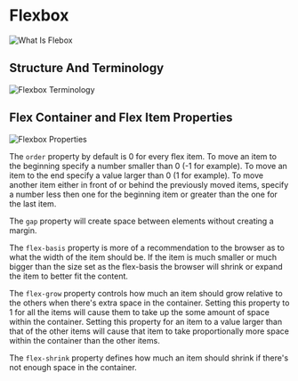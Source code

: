 # Flexbox

![What Is Flebox](/WhatIsFlexbox.png "What is flexbox")

## Structure And Terminology

![Flexbox Terminology](/FlexboxTerminology.png "Flexbox terminology")

## Flex Container and Flex Item Properties

![Flexbox Properties](/FlexProperties.png "Flex container and item properties")

The `order` property by default is 0 for every flex item. To move an item to the beginning specify a number smaller than 0 (-1 for example). To move an item to the end specify a value larger than 0 (1 for example). To move another item either in front of or behind the previously moved items, specify a number less then one for the beginning item or greater than the one for the last item.

The `gap` property will create space between elements without creating a margin.

The `flex-basis` property is more of a recommendation to the browser as to what the width of the item should be. If the item is much smaller or much bigger than the size set as the flex-basis the browser will shrink or expand the item to better fit the content.

The `flex-grow` property controls how much an item should grow relative to the others when there's extra space in the container. Setting this property to 1 for all the items will cause them to take up the some amount of space within the container. Setting this property for an item to a value larger than that of the other items will cause that item to take proportionally more space within the container than the other items.

The `flex-shrink` property defines how much an item should shrink if there's not enough space in the container.
